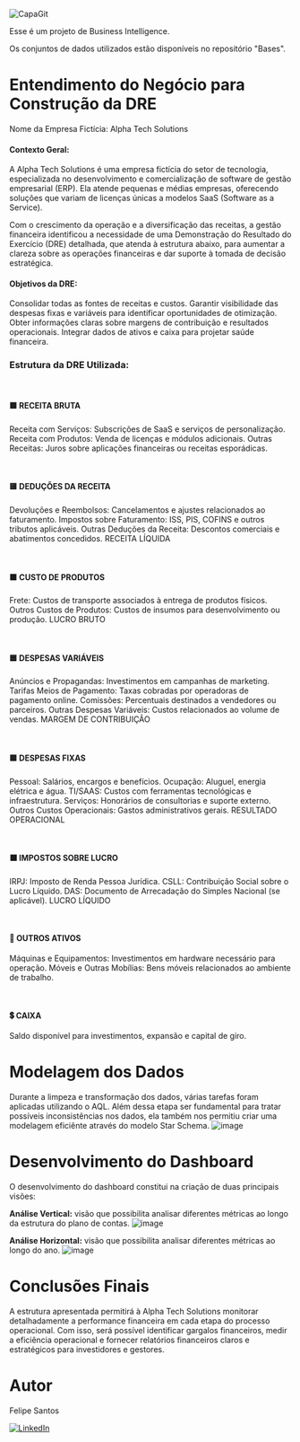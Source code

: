 ![CapaGit](https://github.com/user-attachments/assets/a0b6e249-460d-4aa2-9a7d-17ef4dcef51b)


Esse é um projeto de Business Intelligence.

Os conjuntos de dados utilizados estão disponíveis no repositório "Bases".


# Entendimento do Negócio para Construção da DRE
Nome da Empresa Fictícia: Alpha Tech Solutions
<H4> Contexto Geral:</H4>
A Alpha Tech Solutions é uma empresa fictícia do setor de tecnologia, especializada no desenvolvimento e comercialização de software de gestão empresarial (ERP). Ela atende pequenas e médias empresas, oferecendo soluções que variam de licenças únicas a modelos SaaS (Software as a Service).

Com o crescimento da operação e a diversificação das receitas, a gestão financeira identificou a necessidade de uma Demonstração do Resultado do Exercício (DRE) detalhada, que atenda à estrutura abaixo, para aumentar a clareza sobre as operações financeiras e dar suporte à tomada de decisão estratégica.

<H4> Objetivos da DRE: </H4>
Consolidar todas as fontes de receitas e custos.
Garantir visibilidade das despesas fixas e variáveis para identificar oportunidades de otimização.
Obter informações claras sobre margens de contribuição e resultados operacionais.
Integrar dados de ativos e caixa para projetar saúde financeira.

### Estrutura da DRE Utilizada:
<br>
<H4> 🟩 RECEITA BRUTA </H4>

Receita com Serviços: Subscrições de SaaS e serviços de personalização.
Receita com Produtos: Venda de licenças e módulos adicionais.
Outras Receitas: Juros sobre aplicações financeiras ou receitas esporádicas.

<br>
<H4> 🟨 DEDUÇÕES DA RECEITA </H4>

Devoluções e Reembolsos: Cancelamentos e ajustes relacionados ao faturamento.
Impostos sobre Faturamento: ISS, PIS, COFINS e outros tributos aplicáveis.
Outras Deduções da Receita: Descontos comerciais e abatimentos concedidos.
RECEITA LÍQUIDA

<br>
<H4> 🟫 CUSTO DE PRODUTOS </H4>

Frete: Custos de transporte associados à entrega de produtos físicos.
Outros Custos de Produtos: Custos de insumos para desenvolvimento ou produção.
LUCRO BRUTO

<br>
<H4> 🟦 DESPESAS VARIÁVEIS </H4>

Anúncios e Propagandas: Investimentos em campanhas de marketing.
Tarifas Meios de Pagamento: Taxas cobradas por operadoras de pagamento online.
Comissões: Percentuais destinados a vendedores ou parceiros.
Outras Despesas Variáveis: Custos relacionados ao volume de vendas.
MARGEM DE CONTRIBUIÇÃO

<br>
<H4> 🟪 DESPESAS FIXAS </H4>

Pessoal: Salários, encargos e benefícios.
Ocupação: Aluguel, energia elétrica e água.
TI/SAAS: Custos com ferramentas tecnológicas e infraestrutura.
Serviços: Honorários de consultorias e suporte externo.
Outros Custos Operacionais: Gastos administrativos gerais.
RESULTADO OPERACIONAL

<br>
<H4> ⬛️ IMPOSTOS SOBRE LUCRO </H4>

IRPJ: Imposto de Renda Pessoa Jurídica.
CSLL: Contribuição Social sobre o Lucro Líquido.
DAS: Documento de Arrecadação do Simples Nacional (se aplicável).
LUCRO LÍQUIDO

<br>
<H4> 🔲 OUTROS ATIVOS </H4>

Máquinas e Equipamentos: Investimentos em hardware necessário para operação.
Móveis e Outras Mobílias: Bens móveis relacionados ao ambiente de trabalho.

<br>
<H4> 💲 CAIXA </H4>

Saldo disponível para investimentos, expansão e capital de giro.

# Modelagem dos Dados

Durante a limpeza e transformação dos dados, várias tarefas foram aplicadas utilizando o AQL. Além dessa etapa ser fundamental para tratar possíveis inconsistências nos dados, ela também nos permitiu criar uma modelagem eficiênte através do modelo Star Schema. 
![image](https://github.com/user-attachments/assets/fcb25867-0bf8-4bd6-9d12-41da3cd1e4fa)

# Desenvolvimento do Dashboard

O desenvolvimento do dashboard constitui na criação de duas principais visões: 

**Análise Vertical:** visão que possibilita analisar diferentes métricas ao longo da estrutura do plano de contas.
![image](https://github.com/user-attachments/assets/10426853-4dea-4234-ae3b-c6fc2ad08b67)

**Análise Horizontal:** visão que possibilita analisar diferentes métricas ao longo do ano.
![image](https://github.com/user-attachments/assets/45fb4eca-ba49-4c7f-85d9-c48567a3b8c9)

# Conclusões Finais
A estrutura apresentada permitirá à Alpha Tech Solutions monitorar detalhadamente a performance financeira em cada etapa do processo operacional. Com isso, será possível identificar gargalos financeiros, medir a eficiência operacional e fornecer relatórios financeiros claros e estratégicos para investidores e gestores.


# Autor

Felipe Santos 

[<img alt="LinkedIn" src="https://img.shields.io/badge/LinkedIn-0077B5?style=for-the-badge&logo=linkedin&logoColor=white"/>]([https://www.linkedin.com/in/rafaelfelippe/](https://www.linkedin.com/in/felipe-j-santos/))
